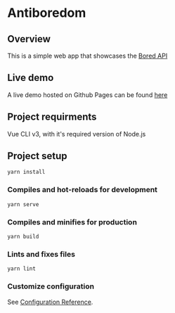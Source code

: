 # Antiboredom

## Overview

This is a simple web app that showcases the [Bored API](https://www.boredapi.com/)

## Live demo

A live demo hosted on Github Pages can be found [here](https://amyxs.github.io/antiboredom/)
 
## Project requirments

Vue CLI v3, with it's required version of Node.js

## Project setup

```
yarn install
```

### Compiles and hot-reloads for development

```
yarn serve
```

### Compiles and minifies for production

```
yarn build
```

### Lints and fixes files

```
yarn lint
```

### Customize configuration

See [Configuration Reference](https://cli.vuejs.org/config/).
